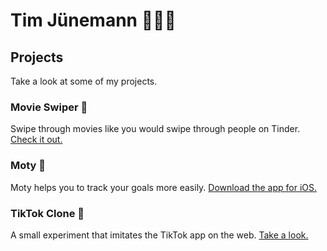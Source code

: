 # Tim Jünemann 👨🏻‍💻


## Projects

Take a look at some of my projects.

### Movie Swiper 🍿
Swipe through movies like you would swipe through people on Tinder. [Check it out.](https://tinder-for-movies.now.sh)

### Moty 🚀
Moty helps you to track your goals more easily. [Download the app for iOS.](https://moty-app.com/ios)

### TikTok Clone 📱
A small experiment that imitates the TikTok app on the web. [Take a look.](https://timjuenemann.github.io/tik-tok-clone/)
